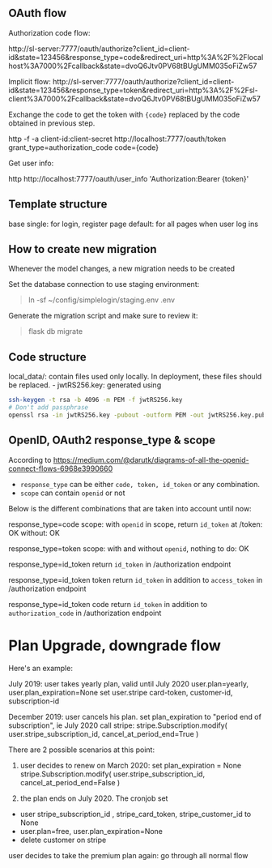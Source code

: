 
## OAuth flow

Authorization code flow: 

http://sl-server:7777/oauth/authorize?client_id=client-id&state=123456&response_type=code&redirect_uri=http%3A%2F%2Flocalhost%3A7000%2Fcallback&state=dvoQ6Jtv0PV68tBUgUMM035oFiZw57

Implicit flow:
http://sl-server:7777/oauth/authorize?client_id=client-id&state=123456&response_type=token&redirect_uri=http%3A%2F%2Fsl-client%3A7000%2Fcallback&state=dvoQ6Jtv0PV68tBUgUMM035oFiZw57

Exchange the code to get the token with `{code}` replaced by the code obtained in previous step.

http -f -a client-id:client-secret http://localhost:7777/oauth/token grant_type=authorization_code code={code}

Get user info:

http http://localhost:7777/oauth/user_info 'Authorization:Bearer {token}'


## Template structure

base
    single: for login, register page
    default: for all pages when user log ins
        
## How to create new migration

Whenever the model changes, a new migration needs to be created

Set the database connection to use staging environment:

> ln -sf ~/config/simplelogin/staging.env .env

Generate the migration script and make sure to review it:

> flask db migrate

## Code structure

local_data/: contain files used only locally. In deployment, these files should be replaced.
    - jwtRS256.key: generated using 
    
```bash
ssh-keygen -t rsa -b 4096 -m PEM -f jwtRS256.key
# Don't add passphrase
openssl rsa -in jwtRS256.key -pubout -outform PEM -out jwtRS256.key.pub
```

## OpenID, OAuth2 response_type & scope

According to https://medium.com/@darutk/diagrams-of-all-the-openid-connect-flows-6968e3990660

- `response_type` can be either `code, token, id_token`  or any combination.
- `scope` can contain `openid` or not

Below is the different combinations that are taken into account until now:

response_type=code
    scope:
	    with `openid` in scope, return `id_token` at /token: OK
	    without: OK

response_type=token
    scope:
	    with and without `openid`, nothing to do: OK

response_type=id_token
    return `id_token` in /authorization endpoint
    
response_type=id_token token
    return `id_token` in addition to `access_token` in /authorization endpoint
   
response_type=id_token code
    return `id_token` in addition to `authorization_code` in /authorization endpoint
   

# Plan Upgrade, downgrade flow

Here's an example:

July 2019: user takes yearly plan, valid until July 2020
    user.plan=yearly, user.plan_expiration=None
    set user.stripe card-token, customer-id, subscription-id

December 2019: user cancels his plan.
	set plan_expiration to "period end of subscription", ie July 2020
	call stripe:
		stripe.Subscription.modify(
		  user.stripe_subscription_id,
		  cancel_at_period_end=True
		)

There are 2 possible scenarios at this point:
1) user decides to renew on March 2020: 
	set plan_expiration = None
	stripe.Subscription.modify(
	  user.stripe_subscription_id,
	  cancel_at_period_end=False
	)

2) the plan ends on July 2020. 
The cronjob set 
- user stripe_subscription_id , stripe_card_token, stripe_customer_id to None
- user.plan=free, user.plan_expiration=None
- delete customer on stripe

user decides to take the premium plan again: go through all normal flow



